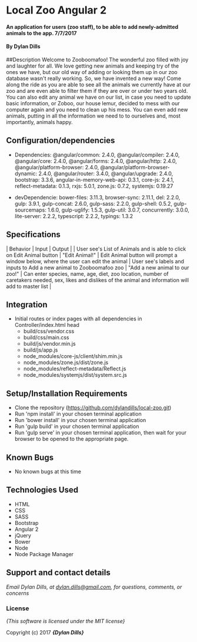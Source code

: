 # Local Zoo Angular 2

#### An application for users (zoo staff), to be able to add newly-admitted animals to the app. 7/7/2017

#### By **Dylan Dills**

##Description
Welcome to Zooboomafoo! The wonderful zoo filled with joy and laughter for all. We love getting new animals and keeping try of the ones we have, but our old way of adding or looking them up in our zoo database wasn't really working. So, we have invented a new way! Come along the ride as you are able to see all the animals we currently have at our zoo and are even able to filter them if they are over or under two years old. You can also edit any animal we have on our list, in case you need to update basic information, or Zoboo, our house lemur, decided to mess with our computer again and you need to clean up his mess. You can even add new animals, putting in all the information we need to to ourselves and, most importantly, animals happy.



## Configuration/dependencies
  * Dependencies:
  @angular/common: 2.4.0,
  @angular/compiler: 2.4.0,
  @angular/core: 2.4.0,
  @angular/forms: 2.4.0,
  @angular/http: 2.4.0,
  @angular/platform-browser: 2.4.0,
  @angular/platform-browser-dynamic: 2.4.0,
  @angular/router: 3.4.0,
  @angular/upgrade: 2.4.0,
  bootstrap: 3.3.6,
  angular-in-memory-web-api: 0.3.1,
  core-js: 2.4.1,
  reflect-metadata: 0.1.3,
  rxjs: 5.0.1,
  zone.js: 0.7.2,
  systemjs: 0.19.27

  * devDependencie:
  bower-files: 3.11.3,
  browser-sync: 2.11.1,
  del: 2.2.0,
  gulp: 3.9.1,
  gulp-concat: 2.6.0,
  gulp-sass: 2.2.0,
  gulp-shell: 0.5.2,
  gulp-sourcemaps: 1.6.0,
  gulp-uglify: 1.5.3,
  gulp-util: 3.0.7,
  concurrently: 3.0.0,
  lite-server: 2.2.2,
  typescript: 2.2.2,
  typings: 1.3.2


## Specifications
| Behavior | Input | Output |
| User see's List of Animals and is able to click on Edit Animal button | "Edit Animal!" | Edit Animal button will prompt a window below, where the user can edit the animal |
User see's labels and inputs to Add a new animal to Zooboomafoo zoo | "Add a new animal to our zoo!" |
Can enter species, name, age, diet, zoo location, number of caretakers needed, sex, likes and dislikes of the animal and information will add to master list |

## Integration
  * Initial routes or index pages with all dependencies in Controller/index.html head
    * build/css/vendor.css
    * build/css/main.css
    * build/js/vendor.min.js
    * build/js/app.js
    * node_modules/core-js/client/shim.min.js
    * node_modules/zone.js/dist/zone.js
    * node_modules/reflect-metadata/Reflect.js
    * node_modules/systemjs/dist/system.src.js

## Setup/Installation Requirements

* Clone the repository (https://github.com/dylandills/local-zoo.git)
* Run 'npm install' in your chosen terminal application
* Run 'bower install' in your chosen terminal application
* Run 'gulp build' in your chosen terminal application
* Run 'gulp serve' in your chosen terminal application, then wait for your browser to be opened to the appropriate page.

## Known Bugs
* No known bugs at this time

## Technologies Used

  * HTML
  * CSS
  * SASS
  * Bootstrap
  * Angular 2
  * jQuery
  * Bower
  * Node
  * Node Package Manager

## Support and contact details

_Email Dylan Dills, at dylan.dills@gmail.com, for questions, comments, or concerns_

### License

*{This software is licensed under the MIT license}*

Copyright (c) 2017 **_{Dylan Dills}_**
